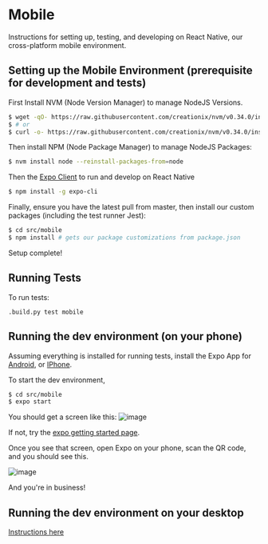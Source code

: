 # Mobile

Instructions for setting up, testing, and developing on React Native, our cross-platform mobile environment.

## Setting up the Mobile Environment (prerequisite for development and tests)

First Install NVM (Node Version Manager) to manage NodeJS Versions.

```sh
$ wget -qO- https://raw.githubusercontent.com/creationix/nvm/v0.34.0/install.sh | bash
$ # or
$ curl -o- https://raw.githubusercontent.com/creationix/nvm/v0.34.0/install.sh | bash
```

Then install NPM (Node Package Manager) to manage NodeJS Packages:

```sh
$ nvm install node --reinstall-packages-from=node
```

Then the [Expo Client](https://github.com/creationix/nvm#installation) to run and develop on React Native

```sh
$ npm install -g expo-cli
```

Finally, ensure you have the latest pull from master, then install our custom packages (including the test runner Jest):
```sh
$ cd src/mobile
$ npm install # gets our package customizations from package.json
```

Setup complete!


## Running Tests
To run tests:
```
.build.py test mobile
```

## Running the dev environment (on your phone)

Assuming everything is installed for running tests, install the Expo App for [Android](https://play.google.com/store/apps/details?id=host.exp.exponent&hl=en_US&rdid=host.exp.exponent), or [IPhone](https://itunes.apple.com/us/app/expo-client/id982107779?mt=8).

To start the dev environment,

```sh
$ cd src/mobile
$ expo start
```

You should get a screen like this:
![image](https://www.dropbox.com/s/jo14du3iw8wb0xe/Screenshot%202019-02-19%2019.47.21.png?raw=1)

If not, try the [expo getting started page](https://facebook.github.io/react-native/docs/getting-started).

Once you see that screen, open Expo on your phone, scan the QR code, and you should see this.

![image](https://d33wubrfki0l68.cloudfront.net/14c8d3b0f0abfb9197912ed34139da539fe3fdc2/4a976/images/react/expo-intro/first-expo-app.png)

And you're in business!

## Running the dev environment on your desktop
[Instructions here](https://docs.expo.io/versions/v32.0.0/introduction/installation/)
